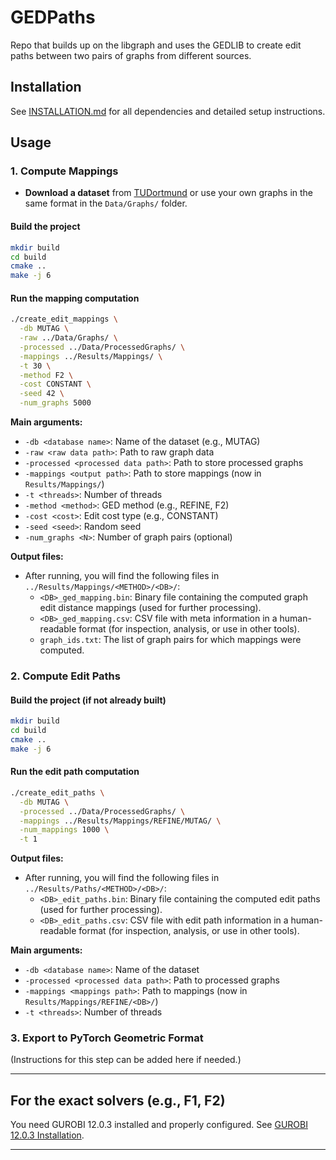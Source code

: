# GEDPaths
Repo that builds up on the libgraph and uses the GEDLIB to create edit paths between two pairs of graphs from different sources.

## Installation
See [INSTALLATION.md](INSTALLATION.md) for all dependencies and detailed setup instructions.

## Usage

### 1. Compute Mappings
- **Download a dataset** from [TUDortmund](https://chrsmrrs.github.io/datasets/) or use your own graphs in the same format in the `Data/Graphs/` folder.

#### Build the project
```bash
mkdir build
cd build
cmake ..
make -j 6
```

#### Run the mapping computation
```bash
./create_edit_mappings \
  -db MUTAG \
  -raw ../Data/Graphs/ \
  -processed ../Data/ProcessedGraphs/ \
  -mappings ../Results/Mappings/ \
  -t 30 \
  -method F2 \
  -cost CONSTANT \
  -seed 42 \
  -num_graphs 5000
```


**Main arguments:**
  - `-db <database name>`: Name of the dataset (e.g., MUTAG)
  - `-raw <raw data path>`: Path to raw graph data
  - `-processed <processed data path>`: Path to store processed graphs
  - `-mappings <output path>`: Path to store mappings (now in `Results/Mappings/`)
  - `-t <threads>`: Number of threads
  - `-method <method>`: GED method (e.g., REFINE, F2)
  - `-cost <cost>`: Edit cost type (e.g., CONSTANT)
  - `-seed <seed>`: Random seed
  - `-num_graphs <N>`: Number of graph pairs (optional)

**Output files:**
- After running, you will find the following files in `../Results/Mappings/<METHOD>/<DB>/`:
    - `<DB>_ged_mapping.bin`: Binary file containing the computed graph edit distance mappings (used for further processing).
    - `<DB>_ged_mapping.csv`: CSV file with meta information in a human-readable format (for inspection, analysis, or use in other tools).
    - `graph_ids.txt`: The list of graph pairs for which mappings were computed.


### 2. Compute Edit Paths

#### Build the project (if not already built)
```bash
mkdir build
cd build
cmake ..
make -j 6
```

#### Run the edit path computation
```bash
./create_edit_paths \
  -db MUTAG \
  -processed ../Data/ProcessedGraphs/ \
  -mappings ../Results/Mappings/REFINE/MUTAG/ \
  -num_mappings 1000 \
  -t 1
```

**Output files:**
- After running, you will find the following files in `../Results/Paths/<METHOD>/<DB>/`:
    - `<DB>_edit_paths.bin`: Binary file containing the computed edit paths (used for further processing).
    - `<DB>_edit_paths.csv`: CSV file with edit path information in a human-readable format (for inspection, analysis, or use in other tools).

**Main arguments:**
  - `-db <database name>`: Name of the dataset
  - `-processed <processed data path>`: Path to processed graphs
  - `-mappings <mappings path>`: Path to mappings (now in `Results/Mappings/REFINE/<DB>/`)
  - `-t <threads>`: Number of threads

### 3. Export to PyTorch Geometric Format
(Instructions for this step can be added here if needed.)

---

## For the exact solvers (e.g., F1, F2)
You need GUROBI 12.0.3 installed and properly configured. See [GUROBI 12.0.3 Installation](INSTALLATION.md#install-gurobi-1203-linux).

---
